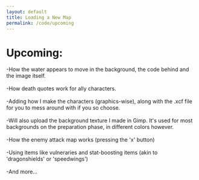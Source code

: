 ```yaml
---
layout: default
title: Loading a New Map
permalink: /code/upcoming
--- 
```

 
 
# Upcoming:
-How the water appears to move in the background, the code behind and the image itself.
<br>
<br>
-How death quotes work for ally characters.
<br>
<br>
-Adding how I make the characters (graphics-wise), along with the .xcf file for you to mess around with if you so choose.
<br>
<br>
-Will also upload the background texture I made in Gimp. It's used for most backgrounds on the preparation phase, in different colors however.
<br>
<br>
-How the enemy attack map works (pressing the 'x' button)
<br>
<br>
-Using items like vulneraries and stat-boosting items (akin to 'dragonshields' or 'speedwings')
<br>
<br>
-And more...
